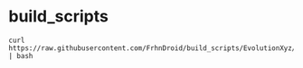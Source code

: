 # build_scripts
```
curl https://raw.githubusercontent.com/FrhnDroid/build_scripts/EvolutionXyz/EvolutionXyz.sh | bash
```
